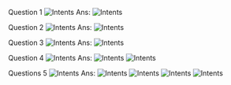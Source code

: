 Question 1
<img alt="Intents" src="https://media.discordapp.net/attachments/893208060670144573/953679261414346752/unknown.png?">
Ans:
<img alt="Intents" src="https://media.discordapp.net/attachments/769129851134541824/953678709032906833/unknown.png?">


Question 2
<img alt="Intents" src="https://media.discordapp.net/attachments/893208060670144573/953679788562849822/unknown.png">
Ans:
<img alt="Intents" src="https://media.discordapp.net/attachments/769129851134541824/953678709032906833/unknown.png?">


Question 3
<img alt="Intents" src="https://media.discordapp.net/attachments/893208060670144573/953680069346349086/unknown.png">
Ans:
<img alt="Intents" src="https://media.discordapp.net/attachments/769129851134541824/953678820131606548/unknown.png">


Question 4
<img alt="Intents" src="https://media.discordapp.net/attachments/893208060670144573/953680516845031444/unknown.png">
Ans:
<img alt="Intents" src="https://media.discordapp.net/attachments/769129851134541824/953678956677197855/unknown.png">
<img alt="Intents" src="https://media.discordapp.net/attachments/769129851134541824/953678956958199818/unknown.png">


Questions 5
<img alt="Intents" src="https://media.discordapp.net/attachments/893208060670144573/953680787914518538/unknown.png">
Ans:
<img alt="Intents" src="https://media.discordapp.net/attachments/769129851134541824/953679389638426674/unknown.png">
<img alt="Intents" src="https://media.discordapp.net/attachments/769129851134541824/953679389869080626/unknown.png">
<img alt="Intents" src="https://media.discordapp.net/attachments/769129851134541824/953679390087213096/unknown.png">
<img alt="Intents" src="https://media.discordapp.net/attachments/769129851134541824/953679390338854994/unknown.png">







